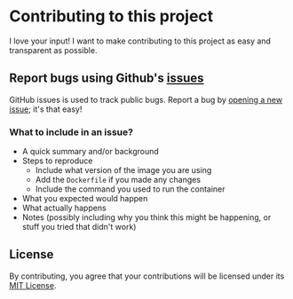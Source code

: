 # Contributing to this project

I love your input! I want to make contributing to this project as easy and transparent as possible.

## Report bugs using Github's [issues](https://github.com/ynievespuntonetsurl/userver/issues)

GitHub issues is used to track public bugs.
Report a bug by [opening a new issue](https://github.com/ynievespuntonetsurl/userver/issues/new); it's that easy!

### What to include in an issue?

- A quick summary and/or background
- Steps to reproduce
  - Include what version of the image you are using
  - Add the `Dockerfile` if you made any changes
  - Include the command you used to run the container
- What you expected would happen
- What actually happens
- Notes (possibly including why you think this might be happening, or stuff you tried that didn't work)

## License

By contributing, you agree that your contributions will be licensed under its [MIT License](./LICENSE).
